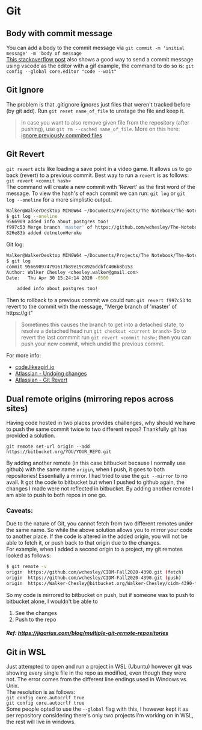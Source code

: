 # Git

## Body with commit message
You can add a body to the commit message via `git commit -m 'initial message' -m 'body of message`  
[This stackoverflow post](https://stackoverflow.com/questions/16122234/how-to-commit-a-change-with-both-message-and-description-from-the-command-li) also shows a good way to send a commit message using vscode as the editor with a gif example, the command to do so is: `git config --global core.editor "code --wait"`

## Git Ignore
The problem is that .gitignore ignores just files that weren't tracked before (by git add). 
Run `git reset name_of_file` to unstage the file and keep it. 

>In case you want to also remove given file from the repository (after pushing), use `git rm --cached name_of_file`. More on this here: [ignore previously commited files](http://www.codeblocq.com/2016/01/Untrack-files-already-added-to-git-repository-based-on-gitignore/) 

## Git Revert
`git revert` acts like loading a save point in a video game. It allows us to go back (revert) to a previous commit. Best way to run a `revert` is as follows:   
`git revert <commit hash>`  
The command will create a new commit with 'Revert' as the first word of the message. To view the hash's of each commit we can run: `git log` or `git log --oneline` for a more simplistic output.  
```bash
Walker@WalkerDesktop MINGW64 ~/Documents/Projects/The Notebook/The-Notebook (master)
$ git log --oneline
9566909 added info about postgres too!
f997c53 Merge branch 'master' of https://github.com/wchesley/The-Notebook
826e83b added dotnetonHeroku
```
Git log:  
```bash
Walker@WalkerDesktop MINGW64 ~/Documents/Projects/The Notebook/The-Notebook (master)
$ git log
commit 956690974791617b89e19c8926dcbfc406b8b153
Author: Walker Chesley <chesley.walker@gmail.com>
Date:   Thu Apr 30 15:24:14 2020 -0500

    added info about postgres too!
```
Then to rollback to a previous commit we could run: `git revert f997c53` to revert to the commit with the message, "Merge branch of 'master' of https://git" 
>Sometimes this causes the branch to get into a detached state, to resolve a detached head run `git checkout <current branch>`
So to revert the last commmit run `git revert <commit hash>`; then you can push your new commit, which undid the previous commit.  

For more info:  
- [code.likeagirl.io](https://code.likeagirl.io/how-to-undo-the-last-commit-393e7db2840b)  
- [Atlassian - Undoing changes](https://www.atlassian.com/git/tutorials/undoing-changes)
- [Atlassian - Git Revert](https://www.atlassian.com/git/tutorials/undoing-changes/git-revert)


## Dual remote origins (mirroring repos across sites)

Having code hosted in two places provides challenges, why should we have to push the same commit twice to two different repos? Thankfully git has provided a solution. 

`git remote set-url origin --add https://bitbucket.org/YOU/YOUR_REPO.git`

By adding another remote (in this case bitbucket because I normally use github) with the same name `origin`, when I push, it goes to both repositories! Essentially a mirror. I had tried to use the `git --mirror` to no avail. It got the code to bitbucket but when I pushed to github again, the changes I made were not reflected in bitbucket. By adding another remote I am able to push to both repos in one go. 

### Caveats: 
Due to the nature of Git, you cannot fetch from two different remotes under the same name. So while the above solution allows you to mirror your code to another place. If the code is altered in the added origin, you will not be able to fetch it, or push back to that origin due to the changes.  
For example, when I added a second origin to a project, my git remotes looked as follows:  
```bash
$ git remote -v
origin  https://github.com/wchesley/CIDM-Fall2020-4390.git (fetch)
origin  https://github.com/wchesley/CIDM-Fall2020-4390.git (push)
origin  https://Walker-Chesley@bitbucket.org/Walker-Chesley/cidm-4390-fall2020.git (push)
```

So my code is mirrored to bitbucket on push, but if someone was to push to bitbucket alone, I wouldn't be able to  
1. See the changes
2. Push to the repo

##### Ref: https://jigarius.com/blog/multiple-git-remote-repositories

## Git in WSL
Just attempted to open and run a project in WSL (Ubuntu) however git was showing every single file in the repo as modified, even though they were not. The error comes from the different line endings used in Windows vs. Unix.  
The resolution is as follows:   
`git config core.autocrlf true`  
`git config core.autocrlf true`   
Some people opted to use the `--global` flag with this, I however kept it as per repository considering there's only two projects I'm working on in WSL, the rest will live in windows. 